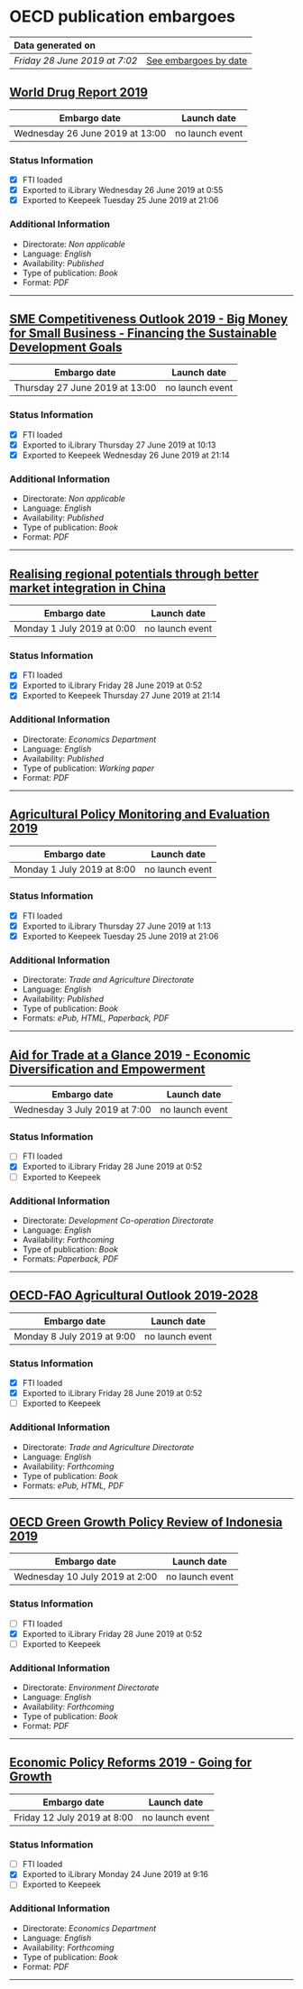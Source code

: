 # OECD publication embargoes

Data generated on | |
|:-----|------:|
| *Friday 28 June 2019 at 7:02* | [See embargoes by date](embargoes-by-date.md) |

## [World Drug Report 2019](https://doi.org/10.18356/a4dd519a-en)

Embargo date | Launch date
-------------|:------------:
Wednesday 26 June 2019 at 13:00 | no launch event

### Status Information

- [x] FTI loaded 
- [x] Exported to iLibrary Wednesday 26 June 2019 at 0:55
- [x] Exported to Keepeek Tuesday 25 June 2019 at 21:06

### Additional Information

* Directorate: *Non applicable*
* Language: *English*
* Availability: *Published*
* Type of publication: *Book*
* Format: *PDF*

------

## [SME Competitiveness Outlook 2019 - Big Money for Small Business - Financing the Sustainable Development Goals](https://doi.org/10.18356/18ff7087-en)

Embargo date | Launch date
-------------|:------------:
Thursday 27 June 2019 at 13:00 | no launch event

### Status Information

- [x] FTI loaded 
- [x] Exported to iLibrary Thursday 27 June 2019 at 10:13
- [x] Exported to Keepeek Wednesday 26 June 2019 at 21:14

### Additional Information

* Directorate: *Non applicable*
* Language: *English*
* Availability: *Published*
* Type of publication: *Book*
* Format: *PDF*

------

## [Realising regional potentials through better market integration in China](https://doi.org/10.1787/e5cbbaac-en)

Embargo date | Launch date
-------------|:------------:
Monday 1 July 2019 at 0:00 | no launch event

### Status Information

- [x] FTI loaded 
- [x] Exported to iLibrary Friday 28 June 2019 at 0:52
- [x] Exported to Keepeek Thursday 27 June 2019 at 21:14

### Additional Information

* Directorate: *Economics Department*
* Language: *English*
* Availability: *Published*
* Type of publication: *Working paper*
* Format: *PDF*

------

## [Agricultural Policy Monitoring and Evaluation 2019](https://doi.org/10.1787/39bfe6f3-en)

Embargo date | Launch date
-------------|:------------:
Monday 1 July 2019 at 8:00 | no launch event

### Status Information

- [x] FTI loaded 
- [x] Exported to iLibrary Thursday 27 June 2019 at 1:13
- [x] Exported to Keepeek Tuesday 25 June 2019 at 21:06

### Additional Information

* Directorate: *Trade and Agriculture Directorate*
* Language: *English*
* Availability: *Published*
* Type of publication: *Book*
* Formats: *ePub, HTML, Paperback, PDF*

------

## [Aid for Trade at a Glance 2019 - Economic Diversification and Empowerment](https://doi.org/10.1787/18ea27d8-en)

Embargo date | Launch date
-------------|:------------:
Wednesday 3 July 2019 at 7:00 | no launch event

### Status Information

- [ ] FTI loaded
- [x] Exported to iLibrary Friday 28 June 2019 at 0:52
- [ ] Exported to Keepeek

### Additional Information

* Directorate: *Development Co-operation Directorate*
* Language: *English*
* Availability: *Forthcoming*
* Type of publication: *Book*
* Formats: *Paperback, PDF*

------

## [OECD-FAO Agricultural Outlook 2019-2028](https://doi.org/10.1787/agr_outlook-2019-en)

Embargo date | Launch date
-------------|:------------:
Monday 8 July 2019 at 9:00 | no launch event

### Status Information

- [x] FTI loaded 
- [x] Exported to iLibrary Friday 28 June 2019 at 0:52
- [ ] Exported to Keepeek

### Additional Information

* Directorate: *Trade and Agriculture Directorate*
* Language: *English*
* Availability: *Forthcoming*
* Type of publication: *Book*
* Formats: *ePub, HTML, PDF*

------

## [OECD Green Growth Policy Review of Indonesia 2019](https://doi.org/10.1787/1eee39bc-en)

Embargo date | Launch date
-------------|:------------:
Wednesday 10 July 2019 at 2:00 | no launch event

### Status Information

- [ ] FTI loaded
- [x] Exported to iLibrary Friday 28 June 2019 at 0:52
- [ ] Exported to Keepeek

### Additional Information

* Directorate: *Environment Directorate*
* Language: *English*
* Availability: *Forthcoming*
* Type of publication: *Book*
* Format: *PDF*

------

## [Economic Policy Reforms 2019 - Going for Growth](https://doi.org/10.1787/aec5b059-en)

Embargo date | Launch date
-------------|:------------:
Friday 12 July 2019 at 8:00 | no launch event

### Status Information

- [ ] FTI loaded
- [x] Exported to iLibrary Monday 24 June 2019 at 9:16
- [ ] Exported to Keepeek

### Additional Information

* Directorate: *Economics Department*
* Language: *English*
* Availability: *Forthcoming*
* Type of publication: *Book*
* Format: *PDF*

------